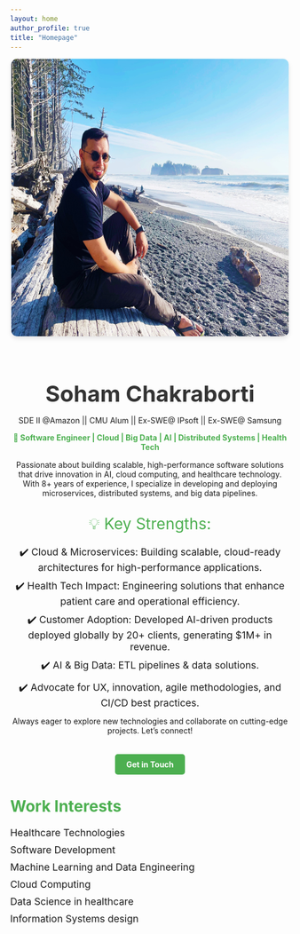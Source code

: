 ```yaml
---
layout: home
author_profile: true
title: "Homepage"
---
```


<style>
  .about-container {
    text-align: center;
    margin-bottom: 40px;
  }

  .about-img {
    border-radius: 10px;
    box-shadow: 0 4px 8px rgba(0, 0, 0, 0.1);
    margin-bottom: 20px;
  }

  .about-header {
    font-size: 2.5rem;
    color: #333;
    margin-bottom: 15px;
  }

  .highlight-text {
    font-weight: bold;
    color: #4CAF50;
    margin-bottom: 15px;
  }

  .section-title {
    font-size: 1.75rem;
    color: #4CAF50;
    margin-top: 30px;
    margin-bottom: 20px;
  }

  .bullet-points {
    list-style-type: none;
    padding: 0;
    font-size: 1.1rem;
    margin: 10px 0;
  }

  .bullet-points li {
    margin: 10px 0;
  }

  .contact-button {
    display: inline-block;
    padding: 10px 20px;
    background-color: #4CAF50;
    color: white;
    text-decoration: none;
    font-weight: bold;
    border-radius: 5px;
    transition: background-color 0.3s;
    margin-top: 20px;
  }

  .contact-button:hover {
    background-color: #45a049;
  }
</style>

<div class="about-container">
  <img src="assets/images/aboutme.jpg" class="about-img" width="500" height="500" alt="Soham Chakraborti"/>

  <h1 class="about-header">Soham Chakraborti</h1>
  <p>
    SDE II @Amazon || CMU Alum || Ex-SWE@ IPsoft || Ex-SWE@ Samsung
  </p>
  <p class="highlight-text">🚀 Software Engineer | Cloud | Big Data | AI | Distributed Systems | Health Tech</p>

  <p>
    Passionate about building scalable, high-performance software solutions that drive innovation in AI, cloud computing, and healthcare technology. With 8+ years of experience, I specialize in developing and deploying microservices, distributed systems, and big data pipelines.
  </p>
  
  <div class="section-title">💡 Key Strengths:</div>
  <ul class="bullet-points">
    <li>✔️ Cloud & Microservices: Building scalable, cloud-ready architectures for high-performance applications.</li>
    <li>✔️ Health Tech Impact: Engineering solutions that enhance patient care and operational efficiency.</li>
    <li>✔️ Customer Adoption: Developed AI-driven products deployed globally by 20+ clients, generating $1M+ in revenue.</li>
    <li>✔️ AI & Big Data: ETL pipelines & data solutions.</li>
    <li>✔️ Advocate for UX, innovation, agile methodologies, and CI/CD best practices.</li>
  </ul>

  <p>Always eager to explore new technologies and collaborate on cutting-edge projects. Let’s connect!</p>

  <a href="mailto:soham.chakraborti@example.com" class="contact-button">Get in Touch</a>
</div>

<h2 class="section-title">Work Interests</h2>
<ul class="bullet-points">
  <li>Healthcare Technologies</li>
  <li>Software Development</li>
  <li>Machine Learning and Data Engineering</li>
  <li>Cloud Computing</li>
  <li>Data Science in healthcare</li>
  <li>Information Systems design</li>
</ul>
